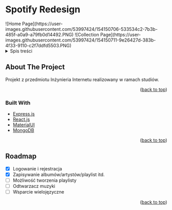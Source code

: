 # Spotify Redesign

<div id="top"></div>
![Home Page](https://user-images.githubusercontent.com/53997424/154150706-533534c2-7b3b-485f-a0a9-a79fb0d14492.PNG)
![Collection Page](https://user-images.githubusercontent.com/53997424/154150711-9e26427d-383b-4f33-9110-c2f7ddfd5503.PNG)


<!-- TABLE OF CONTENTS -->
<details>
  <summary>Spis treści</summary>
  <ol>
    <li>
      <a href="#about-the-project">O projekcie</a>
      <ul>
        <li><a href="#built-with">Wykorzystane technologie</a></li>
      </ul>
    </li>    
    <li><a href="#roadmap">Roadmap</a></li>
  </ol>
</details>



<!-- ABOUT THE PROJECT -->
## About The Project

Projekt z przedmiotu Inżynieria Internetu realizowany w ramach studiów.

<p align="right">(<a href="#top">back to top</a>)</p>



### Built With

* [Express.js](https://expressjs.com/)
* [React.js](https://reactjs.org/)
* [MaterialUI](https://mui.com/)
* [MongoDB](https://www.mongodb.com/)

<p align="right">(<a href="#top">back to top</a>)</p>



<!-- ROADMAP -->
## Roadmap

- [x] Logowanie i rejestracja
- [x] Zapisywanie albumów/artystów/playlist itd.
- [ ] Możliwość tworzenia playlisty
- [ ] Odtwarzacz muzyki
- [ ] Wsparcie wielojęzyczne

<p align="right">(<a href="#top">back to top</a>)</p>
